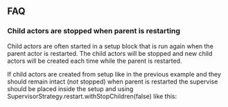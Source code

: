 ## FAQ

### Child actors are stopped when parent is restarting

Child actors are often started in a setup block that is run again when the
parent actor is restarted. The child actors will be stopped and new child actors
will be created each time while the parent is restarted.

If child actors are created from setup like in the previous example and they
should remain intact (not stopped) when parent is restarted the supervise should
be placed inside the setup and using
SupervisorStrategy.restart.withStopChildren(false) like this:
